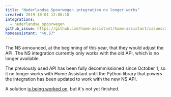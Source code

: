 ```yaml
---
title: "Nederlandse Spoorwegen integration no longer works"
created: 2019-10-01 12:00:10
integrations:
  - nederlandse_spoorwegen
github_issue: https://github.com/home-assistant/home-assistant/issues/26622
homeassistant: ">0.57"
---
```


The NS announced, at the beginning of this year, that they would adjust the API. The NS integration currently only works with the old API, which is no longer available.

The previously used API has been fully decommissioned since October 1, so it no longer works with Home Assistant until the Python library that powers the integration has been updated to work with the new NS API.

A solution [is being worked on](https://github.com/aquatix/ns-api/pull/17), but it's not yet finished.
